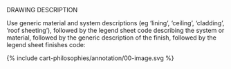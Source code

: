 DRAWING DESCRIPTION

Use generic material and system descriptions (eg ‘lining’, ‘ceiling’, ‘cladding’, ‘roof sheeting’), followed by the legend sheet code describing the system or material, followed by the generic description of the finish, followed by the legend sheet finishes code:

{% include cart-philosophies/annotation/00-image.svg %}